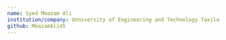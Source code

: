```yaml
---
name: Syed Moazam Ali
institution/company: Unniversity of Engineering and Technology Taxila
github: MoazamAli45
---
```

